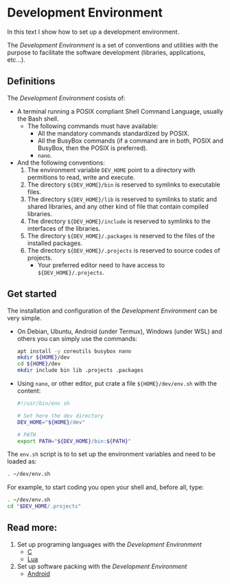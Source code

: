 # Development Environment

In this text I show how to set up a development environment.

The *Development Environment* is a set of conventions and utilities
with the purpose to facilitate the software development (libraries, applications, etc...).

## Definitions

The *Development Environment* cosists of:

* A terminal running a POSIX compliant Shell Command Language, usually the Bash shell.
  * The following commands must have available:
    * All the mandatory commands standardized by POSIX.
    * All the BusyBox commands (if a command are in both, POSIX and BusyBox, then the POSIX is preferred).
    * `nano`.
* And the following conventions:
  1. The environment variable `DEV_HOME` point to a directory with permitions
     to read, write and execute.
  1. The directory `${DEV_HOME}/bin` is reserved to symlinks to executable files.
  1. The directory `${DEV_HOME}/lib` is reserved to symlinks to static and shared libraries,
     and any other kind of file that contain compiled libraries.
  1. The directory `${DEV_HOME}/include` is reserved to symlinks to the interfaces of the libraries.
  1. The directory `${DEV_HOME}/.packages` is reserved to the files of the installed packages.
  1. The directory `${DEV_HOME}/.projects` is reserved to source codes of projects.
     * Your preferred editor need to have access to `${DEV_HOME}/.projects`.

## Get started

The installation and configuration of the *Development Environment* can be very
simple.

* On Debian, Ubuntu, Android (under Termux), Windows (under WSL) and others
  you can simply use the commands:
  ```sh
  apt install -y coreutils busybox nano
  mkdir ${HOME}/dev
  cd ${HOME}/dev
  mkdir include bin lib .projects .packages
  ```
* Using `nano`, or other editor, put crate a file `${HOME}/dev/env.sh`
  with the content:
  ```sh
  #!/usr/bin/env sh
  
  # Set here the dev directory
  DEV_HOME="${HOME}/dev"
  
  # PATH
  export PATH="${DEV_HOME}/bin:${PATH}"
  ```

The `env.sh` script is to to set up the environment variables and need to be
loaded as:

```sh
. ~/dev/env.sh
```

For example, to start coding you open your shell and, before all, type:

```sh
. ~/dev/env.sh
cd "$DEV_HOME/.projects"
```

## Read more:

1. Set up programing languages with the *Development Environment*
   * [C](01-00_C.md)
   * [Lua](01-01_Lua.md)
1. Set up software packing with the *Development Environment*
   * [Android](02-00_Android.md)

